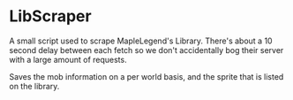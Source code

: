 # LibScraper
 
A small script used to scrape MapleLegend's Library. There's about a 10 second delay between each fetch so we don't accidentally bog their server with a large amount of requests.

Saves the mob information on a per world basis, and the sprite that is listed on the library.